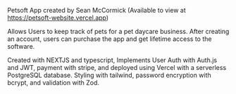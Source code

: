 Petsoft App created by Sean McCormick (Available to view at https://petsoft-website.vercel.app)

Allows Users to keep track of pets for a pet daycare business. After creating an account, users can purchase the app and get lifetime access to the software.

Created with NEXTJS and typescript, Implements User Auth with Auth.js and JWT, payment with stripe, and deployed using Vercel with a
serverless PostgreSQL database. Styling with tailwind, password encryption with bcrypt, and validation with Zod.
